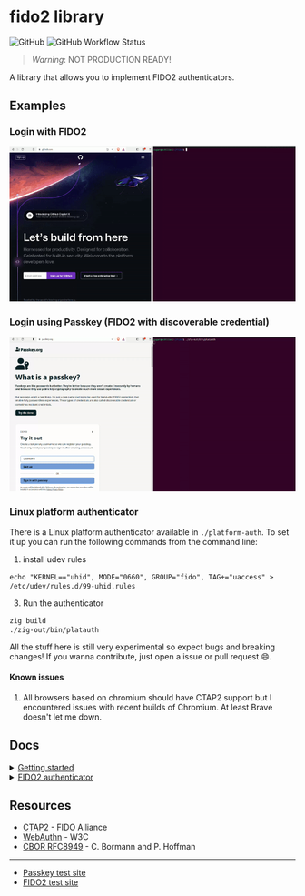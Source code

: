 # fido2 library

![GitHub](https://img.shields.io/github/license/r4gus/ztap?style=flat-square)
![GitHub Workflow Status](https://img.shields.io/github/actions/workflow/status/r4gus/fido2/main.yml?style=flat-square)

> _Warning_: NOT PRODUCTION READY!

A library that allows you to implement FIDO2 authenticators. 

## Examples

### Login with FIDO2

![Login Showcase](login.gif)

### Login using Passkey (FIDO2 with discoverable credential)

![Passkey Showcase](login2.gif)

### Linux platform authenticator

There is a Linux platform authenticator available in `./platform-auth`.
To set it up you can run the following commands from the command line:

1. install udev rules
```
echo "KERNEL=="uhid", MODE="0660", GROUP="fido", TAG+="uaccess" > /etc/udev/rules.d/99-uhid.rules
```

3. Run the authenticator
```
zig build
./zig-out/bin/platauth
```
All the stuff here is still very experimental so expect bugs and breaking changes! If you wanna
contribute, just open a issue or pull request :smile:.

#### Known issues

1. All browsers based on chromium should have CTAP2 support but I encountered issues with recent builds of Chromium. At least Brave doesn't let me down.

## Docs

<details>
<summary><ins>Getting started</ins></summary>
To use this library you can either add it directly as a module or use the Zig package manager to fetch it as a dependency.

### Zig package manager

First add this library as dependency to your build.zig.zon file, e.g.,:

```zon
.{
    .name = "your-project",
    .version = 0.0.1,

    .dependencies = .{
        .fido = .{
            .url = "https://github.com/r4gus/fido2/archive/main.tar.gz",
            .hash = "122036646fd5c72c265f2eb4dfc4b9891696a38e7c614b234b3ea65795eb2584d052",
        }
    },
}
```

#### Hash

Currently, the easiest way to get the correct hash value is to flip the last digit and then try to run `zig build`.
The actual hash will be listed in the error message.

### As a module

First add the library to your project, e.g., as a submodule:

```
your-project$ mkdir libs
your-project$ git submodule add https://github.com/r4gus/fido2.git libs/fido
```

Then add the following line to your `build.zig` file.

```zig
// Create a new module
var fido_module = b.createModule(.{
    .source_file = .{ .path = "libs/fido/lib/main.zig" },
});

// create your exe ...

// Add the module to your exe/ lib
exe.addModule("fido", fido_module);
```

</details>

<details>
<summary><ins>FIDO2 authenticator</ins></summary>

You can use this library to implement roaming and platform FIDO2 authenticators. It makes no assumptions about the
underlying hardware, instead the user of this library is responsible to provide the necessary resources (see below).

### Getting started

The following steps are required to get started:

1. Add this repository to your project
2. Implement a basic application that acts as a raw usb hid device (nfc and bluetooth are currently not supported, but you could write the transport code yourself)
3. Define the following callbacks:
  - `std.rand.Random` - A Zig interface of type `std.rand.Random` (e.g., `std.crypto.random`)
  - `pub fn millis() i64` - The time in milliseconds since startup, the epoch time, or something similar (e.g., `std.time.milliTimestamp`)
  - `pub fn up(reason: UpReason, user: ?*const fido.common.User, rp: ?*const fido.common.RelyingParty) UpResult` - Request permission from the user (e.g., button press)
  - `pub fn uv() bool` - (OPTIONAL): Callback for a built-in user verification method
  - `pub fn getEntry(id: []const u8) ?*cks.Entry` - Load an [Entry](https://github.com/r4gus/fido2/blob/main/cks/Entry.zig) with the given `id`. A `Entry` either represents the general settings of the authenticator (the library assumes that a entry with the id `Settings` is always available) or a resident (discoverable) credential. 
  - `pub fn addEntry(entry: cks.Entry) cks.Error!void` - The given entry should be added to a set of existing entries. _NOTE: If you don't want to support resident keys, you can just return an error by default_.
  - `pub fn createEntry(id: []const u8) cks.Error!cks.Entry` - Create a new entry with the given id. _NOTE: If you don't want to support resident keys, you can just return an error by default_.
  - `pub fn getEntries() ?[]cks.Entry` - Get a slice of all entries available. _NOTE: If you don't want to support resident keys, you can just return an error by default_.
  - `pub fn persist() error{Fatal}!void` - Persist all changes made to entries. This function has to be implemented because the `Settings` entry will change from time to time and those changes have to be persisted.
  - `pub fn reset() void` - Reset the authenticator. The currently set pin and all credentials have to be invalidated!
  - `pub fn validate_pin_constraints(pin: []const u8) bool` - (OPTIONAL): This allows the implementation of arbitrary pin constraints.
4. On startup create a new authenticator instance, defining its capabilities:
```zig
var authenticator = fido.ctap.authenticator.Authenticator{
    .settings = .{
        .versions = &.{ .FIDO_2_0, .FIDO_2_1 },
        .aaguid = "\x6f\x15\x82\x74\xaa\xb6\x44\x3d\x9b\xcf\x8a\x3f\x69\x29\x7c\x88".*,
        .options = .{
            .uv = false,
            // This is a platform authenticator even if we use usb for ipc
            .plat = true,
            // Set clientPin to false if you wanna support a pin and to none
            // if you don't want to use a pin at all. Never set this to true!
            .clientPin = false,
            .pinUvAuthToken = true,
            .alwaysUv = true,
        },
        .pinUvAuthProtocols = &.{.V2},
        .transports = &.{.usb},
        // Please make sure that this list matches the (algorithms) list below!
        .algorithms = &.{.{ .alg = .Es256 }},
        .firmwareVersion = 0xcafe,
    },
    .attestation_type = .Self,
    .callbacks = .{
        .rand = std.crypto.random,
        .millis = std.time.milliTimestamp,
        .up = callbacks.up,
        .createEntry = callbacks.createEntry,
        .getEntry = callbacks.getEntry,
        .getEntries = callbacks.getEntries,
        .addEntry = callbacks.addEntry,
        .persist = callbacks.persist,
        .reset = callbacks.reset,
    },
    .algorithms = &.{
        fido.ctap.crypto.algorithms.Es256,
    },
    .token = .{
        //.one = fido.ctap.pinuv.PinUvAuth.v1(callbacks.rand),
        .two = fido.ctap.pinuv.PinUvAuth.v2(std.crypto.random),
    },
    .allocator = allocator,
};

if (authenticator.token.one) |*one| {
    one.initialize();
}
if (authenticator.token.two) |*two| {
    two.initialize();
}
```
6. On receiving a usb packet call `fido.ctap.transports.ctaphid.authenticator.handle(buffer[0..bufsize], &auth)` where `buffer` contains the raw data and `auth` is the authenticator instance
7. `ctaphid.handle` will either return null (if its still in the process of assembling the request) or an iterator (containing the response). You can call `next()` on the iterator to get the next CTAPHID packet to send to the client.
```zig
if (response) |*resp| {
    while (resp.next()) |packet| {
        try usb.write(packet);
    }
}
```

#### Examples (outdated)

| Platform | Architecture | Link |
|:--------:|:------------:|:----:|
| nRF52840-MDK USB Dongle | Arm | [candy-stick-nrf](https://github.com/r4gus/candy-stick-nrf) |

### Supported transport specific bindings

| binding           | supported? |
|:-----------------:|:----------:|
| USB | ✅ |
| NFC |    |
| Bluetooth |   |


### Supported commands

| command           | supported? |
|:-----------------:|:----------:|
| `authenticatorMakeCredential`     | ✅ |
| `authenticatorGetAssertion`       |✅  |
| `authenticatorGetNextAssertion`   |    |
| `authenticatorGetInfo`            | ✅ |
| `authenticatorClientPin`          | ✅ |
| `authenticatorReset`              | ✅ |
| `authenticatorBioEnrollment`      |    |
| `authenticatorCredentialManagement` |    |
| `authenticatorSelection`          |  ✅   |
| `authenticatorLargeBlobs`         |    |
| `authenticatorConfig`             |    |

#### Supported clientPin commands

| sub-command           | supported? |
|:-----------------:|:----------:|
| `getPINRetries`     |  ✅  |
| `getKeyAgreement`     |  ✅  |
| `setPIN`     |  ✅  |
| `changePIN`     |  ✅  |
| `getPinToken`     |  |
| `getPinUvAuthTokenUsingUvWithPermission`     |  |
| `getUVRetries`     |  |
| `getPinUvAuthTokenUsingPinWithPermission`     |  ✅  |

### Supported signature algorithms

The following signature algorithms (`fido.ctap.crypto.SigAlg`) are supported
by the library:

| sub-command           | supported? |
|:-----------------:|:----------:|
| Es256 (ECDSA-P256-SHA256)  |  ✅  |

You can add more algorithms by instantiating [`SigAlg`](https://github.com/r4gus/fido2/blob/main/lib/ctap/crypto/SigAlg.zig) and adding your
instance to `Authenticator.algorithms`.

Each `SigAlg` instance has a `cbor.cose.Algorithm` field, a `create` and a `sign` function.

* `create` - Create a new key pair (see: `fido.ctap.crypto.SigAlg.KeyPair`). The `KeyPair`s
`cose_public_key` field should contain the CBOR encoded [COSE](https://datatracker.ietf.org/doc/html/rfc8152) public key and the `raw_private_key` should contain the raw private key.

* `sign` - Function for signing data. It takes the private key generated by `create`.

See `lib/ctap/crypto/sigalgs/Es256.zig` for reference.


### Are we yet?

This is all theoretical! At the end it depends on the actual configuration.

#### Are we FIDO\_2\_1 yet?

| requirement           | supported? |
|:-----------------:|:----------:|
| MUST support the hmac-secret extension  | |
| clientPin or uv + resident key  |  ✅  |
| credMgmt  | |
| MUST support credProtect extension |  ✅  |
| pinUvAuthToken  |  ✅  |
| PIN/UV auth protocol two support |  ✅  |
    
</details>

## Resources

- [CTAP2](https://fidoalliance.org/specs/fido-v2.1-ps-20210615/fido-client-to-authenticator-protocol-v2.1-ps-errata-20220621.html#intro) - FIDO Alliance
- [WebAuthn](https://www.w3.org/TR/webauthn-3/) - W3C
- [CBOR RFC8949](https://www.rfc-editor.org/rfc/rfc8949.html) - C. Bormann and P. Hoffman

---

- [Passkey test site](https://passkey.org/)
- [FIDO2 test site](https://webauthn.io/)

